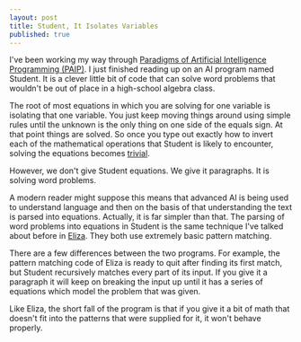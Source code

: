 ```yaml
---
layout: post
title: Student, It Isolates Variables
published: true
---
```


I've been working my way through [Paradigms of Artificial
Intelligence Programming (PAIP)](book). I just finished reading up on an AI program
named Student. It is a clever little bit of code that can solve word problems
that wouldn't be out of place in a high-school algebra class.

The root of most equations in which you are solving for one variable is
isolating that one variable. You just keep moving things around using simple
rules until the unknown is the only thing on one side of the equals sign. At
that point things are solved. So once you type out exactly how to invert each
of the mathematical operations that Student is likely to encounter, solving the
equations becomes [trivial](http://books.google.com/books?id=7papZR4oVssC&pg=PA84&lpg=PA84&dq=trivial+feynman&source=bl&ots=esUV9cqQ_W&sig=HAJwHxBqT6vVxG9eH7O4YE7IzuM&hl=en&sa=X&ei=wCqsUeLCIOSL0QGn0oHQDg&ved=0CDwQ6AEwAg#v=onepage&q=trivial%20feynman&f=false).

However, we don't give Student equations. We give it paragraphs. It is solving word 
problems.

A modern reader might suppose this means that advanced AI is being used to understand 
language and then on the basis of that understanding the text is parsed into equations. 
Actually, it is far simpler than that. The parsing of word problems into equations in 
Student is the same technique I've talked about before in [Eliza](eliza). They both use 
extremely basic pattern matching.

There are a few differences between the two programs. For example, the pattern
matching code of Eliza is ready to quit after finding its first match, but
Student recursively matches every part of its input. If you give it a paragraph
it will keep on breaking the input up until it has a series of equations which
model the problem that was given.

Like Eliza, the short fall of the program is that if you give it a
bit of math that doesn't fit into the patterns that were supplied for it, it
won't behave properly. 

[book]: https://www.amazon.com/gp/product/1558601910/ref=as_li_tl?ie=UTF8&tag=joshuacoles-20&camp=1789&creative=9325&linkCode=as2&creativeASIN=1558601910&linkId=d42b5a7ed5037f5566cabdb8ca59f9cb
[eliza]: http://joshuacol.es/2012/06/21/eliza-is-only-a-chat-bot.html